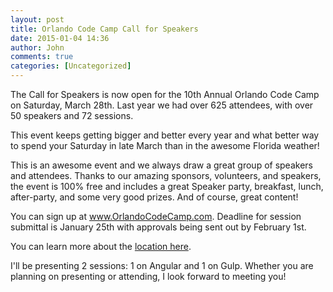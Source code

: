 ```yaml
---
layout: post
title: Orlando Code Camp Call for Speakers
date: 2015-01-04 14:36
author: John
comments: true
categories: [Uncategorized]
---
```

The Call for Speakers is now open for the 10th Annual Orlando Code Camp on Saturday, March 28th.  Last year we had over 625 attendees, with over 50 speakers and 72 sessions.

This event keeps getting bigger and better every year and what better way to spend your Saturday in late March than in the awesome Florida weather!

This is an awesome event and we always draw a great group of speakers and attendees.  Thanks to our amazing sponsors, volunteers, and speakers, the event is 100% free and includes a great Speaker party, breakfast, lunch, after-party, and some very good prizes.  And of course, great content!

You can sign up at <a href="http://www.OrlandoCodeCamp.com">www.OrlandoCodeCamp.com</a>. Deadline for session submittal is January 25th with approvals being sent out by February 1st.

You can learn more about the <a href="http://www.orlandocodecamp.com/Home/Venue">location here</a>.

I'll be presenting 2 sessions: 1 on Angular and 1 on Gulp. Whether you are planning on presenting or attending, I look forward to meeting you!
